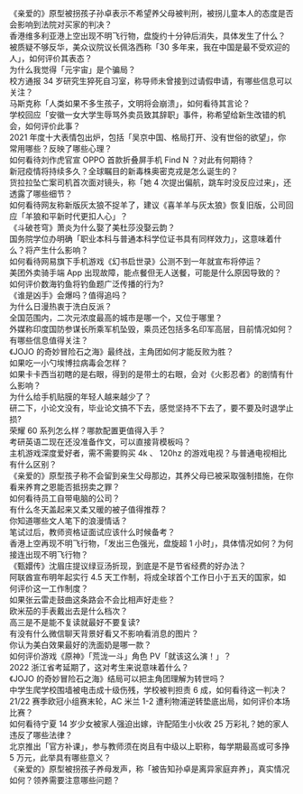 《亲爱的》原型被拐孩子孙卓表示不希望养父母被判刑，被拐儿童本人的态度是否会影响到法院对买家的判决？  
香港维多利亚港上空出现不明飞行物，盘旋约十分钟后消失，具体发生了什么？  
被质疑不够反华，美众议院议长佩洛西称「30 多年来，我在中国是最不受欢迎的人」，如何评价其表态？  
为什么我觉得「元宇宙」是个骗局？  
校方通报 34 岁研究生猝死自习室，称导师未曾接到过请假申请，有哪些信息可以关注？  
马斯克称「人类如果不多生孩子，文明将会崩溃」，如何看待其言论？  
学校回应「安徽一女大学生辱骂外卖员致其辞职」事件，称希望给新生改错的机会，如何评价此事？  
2021 年度十大表情包出炉，包括「吴京中国、格局打开、没有世俗的欲望」，你常用哪些？反映了哪些心理？  
如何看待刘作虎官宣 OPPO 首款折叠屏手机 Find N ？对此有何期待？  
新冠疫情将持续多久？全球瞩目的新毒株奥密克戎是怎么诞生的？  
货拉拉坠亡案司机首次面对镜头，称「她 4 次提出偏航，跳车时没反应过来」，还透露了哪些细节？  
如何看待网友称新版灰太狼不捉羊了，建议《喜羊羊与灰太狼》恢复旧版，公司回应「羊狼和平新时代更扣人心」？  
《斗破苍穹》萧炎为什么娶了美杜莎没娶云韵？  
国务院学位办明确「职业本科与普通本科学位证书具有同样效力」，这意味着什么？将产生什么影响？  
如何看待网易旗下手机游戏《幻书启世录》公测不到一年就宣布将停运？  
美团外卖骑手端 App 出现故障，能点餐但无人送餐，可能是什么原因导致的？  
如何评价数海钓鱼将钓鱼题广泛传播的行为?  
《谁是凶手》会爆吗？值得追吗？  
为什么日漫热衷于洗白反派？  
全国范围内，二次元浓度最高的城市是哪一个，又位于哪里？  
外媒称印度国防参谋长所乘军机坠毁，乘员还包括多名印军高层，目前情况如何？有哪些信息值得关注？  
《JOJO 的奇妙冒险石之海》最终战，主角团如何才能反败为胜？  
如果吃一小勺埃博拉病毒会怎样？  
如果卡卡西当初瞎的是右眼，得到的是带土的右眼，会对《火影忍者》的剧情有什么影响？  
为什么给手机贴膜的年轻人越来越少了？  
研二下，小论文没有，毕业论文搞不下去，感觉坚持不下去了，要不要及时退学止损 ​?  
荣耀 60 系列怎么样？哪款配置更值得入手？  
考研英语二现在还没准备作文，可以直接背模板吗？  
主机游戏深度爱好者，需不需要购买 4k 、 120hz 的游戏电视？与普通电视相比有什么区别？  
《亲爱的》原型孩子称不会留到亲生父母那边，其养父母已被采取强制措施，在你看来养育之恩能否抵拐卖之罪？  
如何看待员工自带电脑的公司？  
有什么冬天盖起来又柔又暖的被子值得推荐？  
你知道哪些文人笔下的浪漫情话？  
笔试过后，教师资格证面试应该什么时候备考？  
香港上空再现不明飞行物，「发出三色强光，盘旋超 1 小时」，具体情况如何？为何接连出现不明飞行物？  
《甄嬛传》沈眉庄提议绿豆汤折现，到底是不是节省经费的好办法？  
阿联酋宣布明年起实行 4.5 天工作制，将成全球首个工作日小于五天的国家，如何评价这一工作制度？  
如果张云雷走鼓曲这条路会不会比相声好走些？  
欧米茄的手表戴出去是什么档次？  
高三是不是能不复读就最好不要复读?  
有没有什么微信聊天背景好看又不影响看消息的图片？  
你认为美白效果最好的洗面奶是哪一款？  
如何评价游戏《原神》「荒泷一斗」角色 PV「就该这么演！」？  
2022 浙江省考延期了，这对考生来说意味着什么？  
《JOJO 的奇妙冒险石之海》结局可以把主角团理解为转世吗？  
中学生爬学校围墙被电击成十级伤残，学校被判担责 6 成，如何看待这一判决？  
21/22 赛季欧冠小组赛末轮，AC 米兰 1-2 遭利物浦逆转垫底出局，如何评价本场比赛？  
如何看待宁夏 14 岁少女被家人强迫出嫁，许配陌生小伙收 25 万彩礼？她的家人违反了哪些法律？  
北京推出「官方补课」，参与教师须在岗且有中级以上职称，每学期最高或可多挣 5 万元，此举具有哪些意义？  
《亲爱的》原型被拐孩子养母发声，称「被告知孙卓是离异家庭弃养」，真实情况如何？领养需要注意哪些问题？  
